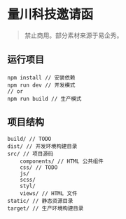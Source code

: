 # 量川科技邀请函

> 禁止商用。部分素材来源于易企秀。

## 运行项目

```
npm install // 安装依赖
npm run dev // 开发模式
// or
npm run build // 生产模式
```

## 项目结构

```
build/ // TODO
dist/ // 开发环境构建目录
src/ // 项目源码
    components/ // HTML 公共组件
    css/ // TODO
    js/
    scss/
    styl/
    views/ // HTML 文件
static/ // 静态资源目录
target/ // 生产环境构建目录
```